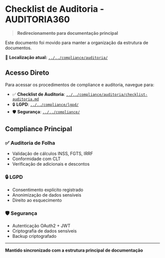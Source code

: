 # Checklist de Auditoria - AUDITORIA360

> **Redirecionamento para documentação principal**

Este documento foi movido para manter a organização da estrutura de documentos.

📍 **Localização atual:** [`../../compliance/auditoria/`](../../compliance/auditoria/)

## Acesso Direto

Para acessar os procedimentos de compliance e auditoria, navegue para:
- ✅ **Checklist de Auditoria**: [`../../compliance/auditoria/checklist-auditoria.md`](../../compliance/auditoria/checklist-auditoria.md)
- 🔒 **LGPD**: [`../../compliance/lgpd/`](../../compliance/lgpd/)
- 🛡️ **Segurança**: [`../../compliance/`](../../compliance/)

## Compliance Principal

### ✅ Auditoria de Folha
- Validação de cálculos INSS, FGTS, IRRF
- Conformidade com CLT
- Verificação de adicionais e descontos

### 🔒 LGPD
- Consentimento explícito registrado
- Anonimização de dados sensíveis
- Direito ao esquecimento

### 🛡️ Segurança
- Autenticação OAuth2 + JWT
- Criptografia de dados sensíveis
- Backup criptografado

---

**Mantido sincronizado com a estrutura principal de documentação**